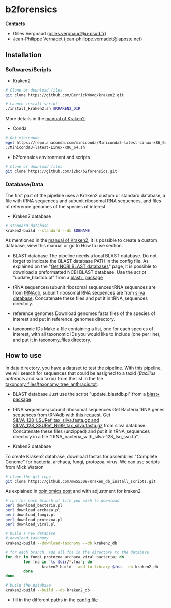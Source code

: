 # b2forensics

**Contacts**

- Gilles Vergnaud (<gilles.vergnaud@u-psud.fr>)
- Jean-Philippe Vernadet (<jean-philippe.vernadet@laposte.net>)

## Installation

### Softwares/Scripts

* Kraken2
 
```bash
# Clone or download files
git clone https://github.com/DerrickWood/kraken2.git
```

```bash
# Launch install script 
./install_kraken2.sh $KRAKEN2_DIR
```
More details in the [manual of Kraken2].

* Conda

```bash
# Get miniconda 
wget https://repo.anaconda.com/miniconda/Miniconda3-latest-Linux-x86_64.sh;
./Miniconda3-latest-Linux-x86_64.sh
```

* b2forensics environment and scripts
```bash
# Clone or download files
git clone https://github.com/i2bc/b2forensics.git
```

### Database/Data

The first part of the pipeline uses a Kraken2 custom or standard database, a file with tRNA sequences and subunit ribosomal RNA sequences, and files of reference genomes of the species of interest.  

* Kraken2 database

```bash
# standard database
kraken2-build --standard --db $DBNAME
```
As mentioned in the [manual of Kraken2], it is possible to create a custom database, view this manual or go to How to use section. 

* BLAST database
The pipeline needs a local BLAST database. Do not forget to indicate the BLAST database PATH in the config file.
As explained on the "[Get NCBI BLAST databases]" page, it is possible to download a preformatted NCBI BLAST database.
Use the script "update_blastdb.pl" from a [blast+ package]

* tRNA sequences/subunit ribosomal sequences
tRNA sequences are from [tRNAdb], subunit ribosomal RNA sequences are from [silva database]. 
Concatenate these files and put it in tRNA_sequences directory.

* reference genomes
Download genomes fasta files of the species of interest and put in reference_genomes directory. 

* taxonomic IDs
Make a file containing a list, one for each species of interest, with all taxonomic IDs you would like to include (one per line), and put it in taxonomy_files directory.

## How to use

In data directory, you have a dataset to test the pipeline. With this pipeline, we will search for sequences that could be assigned to a taxid (*Bacillus anthracis* and sub taxid) from the list in the file [taxonomy_files/taxonomy_tree_anthracis.txt]. 

* BLAST database
Just use the script "update_blastdb.pl" from a [blast+ package].

* tRNA sequences/subunit ribosomal sequences
Get Bacteria tRNA genes sequences from tRNAdb with [this request]. Get [SILVA_128_LSURef_tax_silva.fasta.gz and SILVA_128_SSURef_Nr99_tax_silva.fasta.gz] from silva database.
Concatenate these files (unzipped) and put it in tRNA_sequences directory in a file "tRNA_bacteria_with_silva-128_lsu_ssu.fa".

* Kraken2 database

To create Kraken2 database, download fastas for assemblies "Complete Genome" for bacteria, archaea, fungi, protozoa, virus.
We can use scripts from Mick Watson
```bash
# clone the git repo
git clone https://github.com/mw55309/Kraken_db_install_scripts.git
```
As explained in [opiniomics post] and with adjustment for kraken2

```bash
# run for each branch of life you wish to download
perl download_bacteria.pl
perl download_archaea.pl
perl download_fungi.pl
perl download_protozoa.pl
perl download_viral.pl
```

```bash
# build a new database 
# download taxonomy
kraken2-build --download-taxonomy --db kraken2_db
```
```bash
# for each branch, add all fna in the directory to the database
for dir in fungi protozoa archaea viral bacteria; do
        for fna in `ls $dir/*.fna`; do
                kraken2-build --add-to-library $fna --db kraken2_db
        done
done
```
```bash
# build the database
kraken2-build --build --db kraken2_db
```
* fill in the different paths in the [config file]


[manual of Kraken2]: https://github.com/DerrickWood/kraken2/blob/master/docs/MANUAL.markdown
[blast+ package]: ftp://ftp.ncbi.nlm.nih.gov/blast/executables/blast+
[Get NCBI BLAST databases]: https://www.ncbi.nlm.nih.gov/books/NBK537770
[tRNAdb]: http://trna.bioinf.uni-leipzig.de/DataOutput/Welcome
[silva database]: https://www.arb-silva.de/no_cache/download/archive
[taxonomy_files/taxonomy_tree_anthracis.txt]: https://github.com/i2bc/b2forensics/blob/master/taxonomy_files/taxonomy_tree_anthracis.txt
[this request]: http://trna.bioinf.uni-leipzig.de/DataOutput/Search?vOrg=Bacteria&vTax=2
[SILVA_128_LSURef_tax_silva.fasta.gz and SILVA_128_SSURef_Nr99_tax_silva.fasta.gz]: https://www.arb-silva.de/no_cache/download/archive/release_128/Exports
[opiniomics post]: http://www.opiniomics.org/building-a-kraken-database-with-new-ftp-structure-and-no-gi-numbers/
[config file]: https://github.com/i2bc/b2forensics/blob/master/config.yaml
